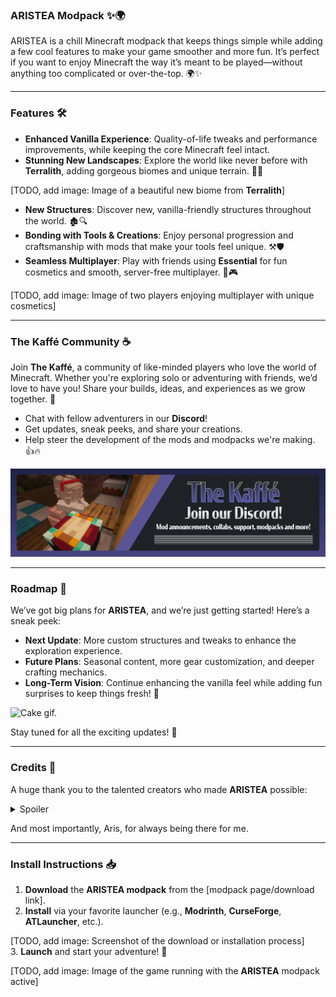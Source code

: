### **ARISTEA Modpack** ✨🌍

ARISTEA is a chill Minecraft modpack that keeps things simple while adding a few cool features to make your game smoother and more fun. It’s perfect if you want to enjoy Minecraft the way it’s meant to be played—without anything too complicated or over-the-top. 🌍✨

---

### **Features** 🛠️

- **Enhanced Vanilla Experience**: Quality-of-life tweaks and performance improvements, while keeping the core Minecraft feel intact.
- **Stunning New Landscapes**: Explore the world like never before with **Terralith**, adding gorgeous biomes and unique terrain. 🌳🌋

[TODO, add image: Image of a beautiful new biome from **Terralith**]

- **New Structures**: Discover new, vanilla-friendly structures throughout the world. 🏚️🔍
- **Bonding with Tools & Creations**: Enjoy personal progression and craftsmanship with mods that make your tools feel unique. ⚒️🛡️
- **Seamless Multiplayer**: Play with friends using **Essential** for fun cosmetics and smooth, server-free multiplayer. 👥🎮

[TODO, add image: Image of two players enjoying multiplayer with unique cosmetics]

---

### **The Kaffé Community** ☕️

Join **The Kaffé**, a community of like-minded players who love the world of Minecraft. Whether you're exploring solo or adventuring with friends, we’d love to have you! Share your builds, ideas, and experiences as we grow together. 🏡

- Chat with fellow adventurers in our **Discord**!
- Get updates, sneak peeks, and share your creations.
- Help steer the development of the mods and modpacks we're making. 👍🔥

[![Join our Discord](https://raw.githubusercontent.com/iamkaf/modresources/refs/heads/main/pages/common/discord.png)](https://discord.gg/HV5WgTksaB)

---

### **Roadmap** 📅

We’ve got big plans for **ARISTEA**, and we’re just getting started! Here’s a sneak peek:

- **Next Update**: More custom structures and tweaks to enhance the exploration experience.
- **Future Plans**: Seasonal content, more gear customization, and deeper crafting mechanics.
- **Long-Term Vision**: Continue enhancing the vanilla feel while adding fun surprises to keep things fresh! 🎁

![Cake gif.](https://i.imgur.com/m86rg15.gif)

Stay tuned for all the exciting updates! 🌟

---

### **Credits** 🎉

A huge thank you to the talented creators who made **ARISTEA** possible:

<details>
<summary>Spoiler</summary>
<ul>
<li>Terralith by Ciembo.</li>
<li>Essential by Team Essentials.</li>
<li><a href="https://vanillatweaks.net/">Vanilla Tweaks</a>
<li>Other mods that require credits go here...</li>
</ul>
<p>
Note: The following mods are included pre-release mods made by myself and soon to be hosted on Modrinth and CurseForge.
</p>
<ul>
<li><a href="https://github.com/iamkaf/sunny">Sunny</a>
<li><a href="https://github.com/iamkaf/amberdreams">Amber Dreams</a>
<li><a href="https://github.com/iamkaf/dynamic-edge">Dynamic Edge</a>
<li><a href="https://github.com/iamkaf/conten-creator-gag">Content Creator Gag</a></li>
</ul>
</details>

And most importantly, Aris, for always being there for me.

---

### **Install Instructions** 📥

1. **Download** the **ARISTEA modpack** from the [modpack page/download link].
2. **Install** via your favorite launcher (e.g., **Modrinth**, **CurseForge**, **ATLauncher**, etc.).

[TODO, add image: Screenshot of the download or installation process]  
3. **Launch** and start your adventure! 🌄

[TODO, add image: Image of the game running with the **ARISTEA** modpack active]
